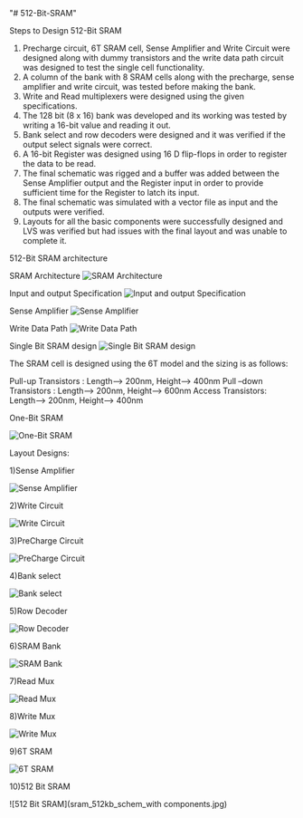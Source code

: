 "# 512-Bit-SRAM" 

Steps to Design 512-Bit SRAM

1)	Precharge circuit, 6T SRAM cell, Sense Amplifier and Write Circuit were designed along with dummy transistors and the write data path circuit was designed to test the single cell functionality.
2)	A column of the bank with 8 SRAM cells along with the precharge, sense amplifier and write circuit, was tested before making the bank.
3)	Write and Read multiplexers were designed using the given specifications.
4)	The 128 bit (8 x 16) bank was developed and its working was tested by writing a 16-bit value and reading it out.
5)	Bank select and row decoders were designed and it was verified if the output select signals were correct.
6)	A 16-bit Register was designed using 16 D flip-flops in order to register the data to be read.
7)	The final schematic was rigged and a buffer was added between the Sense Amplifier output and the Register input in order to provide sufficient time for the Register to latch its input.
8)	The final schematic was simulated with a vector file as input and the outputs were verified.
9)	Layouts for all the basic components were successfully designed and LVS was verified but had issues with the final layout and was unable to complete it.


512-Bit SRAM architecture

SRAM Architecture
![SRAM Architecture](Arch_SRAM.PNG)

Input and output Specification
![Input and output Specification](IO_SRAM.PNG)

Sense Amplifier
![Sense Amplifier](Sense_Amp.PNG)

Write Data Path
![Write Data Path](Write_Data_path.PNG)

Single Bit SRAM design
![Single Bit SRAM design](SRAM.PNG)

The SRAM cell is designed using the 6T model and the sizing is as follows:
	       
Pull-up Transistors : Length--> 200nm,  Height--> 400nm
Pull –down Transistors : Length--> 200nm, Height--> 600nm
Access Transistors: Length--> 200nm, Height--> 400nm

One-Bit SRAM 

![One-Bit SRAM](sramcelltestckt_schem.JPG)

Layout Designs:

1)Sense Amplifier

![Sense Amplifier](senseampcell_lay.JPG)

2)Write Circuit

![Write Circuit](writeckt_lay.JPG)

3)PreCharge Circuit

![PreCharge Circuit](pre_ckt_cell_lay.JPG)

4)Bank select

![Bank select](banksel_lay.JPG)

5)Row Decoder

![Row Decoder](rowdecoder_lay.JPG)

6)SRAM Bank

![SRAM Bank](sram_bank_layout.JPG)

7)Read Mux

![Read Mux](readmuxcell_lay.JPG)

8)Write Mux

![Write Mux](writeckt_full_lay.JPG)

9)6T SRAM

![6T SRAM](6T_layout.JPG)

10)512 Bit SRAM

![512 Bit SRAM](sram_512kb_schem_with components.jpg)




